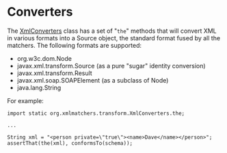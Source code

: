 # Converters #

The [XmlConverters](http://code.google.com/p/xml-matchers/source/browse/trunk/xml-matchers/src/main/java/org/xmlmatchers/transform/XmlConverters.java) class has a set of "`the`" methods that will convert XML in various formats into a Source object, the standard format fused by all the matchers. The following formats are supported:
  * org.w3c.dom.Node
  * javax.xml.transform.Source (as a pure "sugar" identity conversion)
  * javax.xml.transform.Result
  * javax.xml.soap.SOAPElement (as a subclass of Node)
  * java.lang.String


For example:

```
import static org.xmlmatchers.transform.XmlConverters.the;

...

String xml = "<person private=\"true\"><name>Dave</name></person>";
assertThat(the(xml), conformsTo(schema));
```